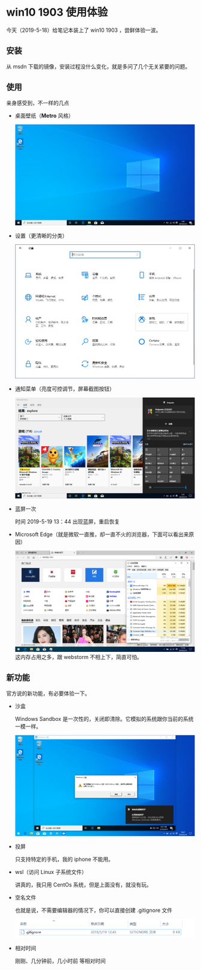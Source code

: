 # win10 1903 使用体验

今天（2019-5-18）给笔记本装上了 win10 1903 ，尝鲜体验一波。

## 安装

从 msdn 下载的镜像，安装过程没什么变化，就是多问了几个无关紧要的问题。

## 使用

亲身感受到，不一样的几点

- 桌面壁纸（**Metro** 风格）

  ![桌面](./img/1903/desktop.png)

- 设置（更清晰的分类）

  ![设置](./img/1903/config.png)

- 通知菜单（亮度可控调节，屏幕截图按钮）

  ![通知菜单](./img/1903/new-notification.png)

- 蓝屏一次

  时间 2019-5-19 13：44 出现蓝屏，重启恢复

- Microsoft Edge（就是微软一直推，却一直不火的浏览器，下面可以看出来原因）

  ![edge](./img/1903/edge.png)这内存占用之多，跟 webstorm 不相上下，简直可怕。

## 新功能

官方说的新功能，有必要体验一下。 

- 沙盒

  Windows Sandbox 是一次性的，关闭即清除。它模拟的系统跟你当前的系统一模一样。

  ![沙盒](./img/1903/sandbox.png)

- 投屏

  只支持特定的手机，我的 iphone 不能用。

- wsl（访问 Linux 子系统文件）

  讲真的，我只用 CentOs 系统，但是上面没有，就没有玩。

- 空名文件

  也就是说，不需要编辑器的情况下，你可以直接创建 .gitignore 文件

  ![gitignore](./img/1903/name-file.png)

- 相对时间

  刚刚、几分钟前，几小时前 等相对时间